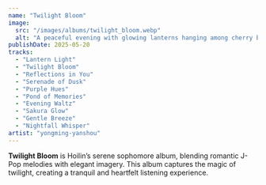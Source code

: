 ```yaml
---
name: "Twilight Bloom"
image:
  src: "/images/albums/twilight_bloom.webp"
  alt: "A peaceful evening with glowing lanterns hanging among cherry blossoms, a soft purple-pink sky, and gentle reflections in a calm pond, evoking serenity and romance."
publishDate: 2025-05-20
tracks:
  - "Lantern Light"
  - "Twilight Bloom"
  - "Reflections in You"
  - "Serenade of Dusk"
  - "Purple Hues"
  - "Pond of Memories"
  - "Evening Waltz"
  - "Sakura Glow"
  - "Gentle Breeze"
  - "Nightfall Whisper"
artist: "yongming-yanshou"
---
```


**Twilight Bloom** is Hoilin’s serene sophomore album, blending romantic J-Pop melodies with elegant imagery. This album captures the magic of twilight, creating a tranquil and heartfelt listening experience.
